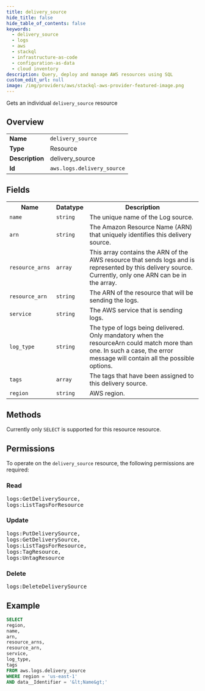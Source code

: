 ```yaml
---
title: delivery_source
hide_title: false
hide_table_of_contents: false
keywords:
  - delivery_source
  - logs
  - aws
  - stackql
  - infrastructure-as-code
  - configuration-as-data
  - cloud inventory
description: Query, deploy and manage AWS resources using SQL
custom_edit_url: null
image: /img/providers/aws/stackql-aws-provider-featured-image.png
---
```

Gets an individual <code>delivery_source</code> resource

## Overview
<table><tbody>
<tr><td><b>Name</b></td><td><code>delivery_source</code></td></tr>
<tr><td><b>Type</b></td><td>Resource</td></tr>
<tr><td><b>Description</b></td><td>delivery_source</td></tr>
<tr><td><b>Id</b></td><td><code>aws.logs.delivery_source</code></td></tr>
</tbody></table>

## Fields
<table><tbody>
<tr><th>Name</th><th>Datatype</th><th>Description</th></tr>
<tr><td><code>name</code></td><td><code>string</code></td><td>The unique name of the Log source.</td></tr>
<tr><td><code>arn</code></td><td><code>string</code></td><td>The Amazon Resource Name (ARN) that uniquely identifies this delivery source.</td></tr>
<tr><td><code>resource_arns</code></td><td><code>array</code></td><td>This array contains the ARN of the AWS resource that sends logs and is represented by this delivery source. Currently, only one ARN can be in the array.</td></tr>
<tr><td><code>resource_arn</code></td><td><code>string</code></td><td>The ARN of the resource that will be sending the logs.</td></tr>
<tr><td><code>service</code></td><td><code>string</code></td><td>The AWS service that is sending logs.</td></tr>
<tr><td><code>log_type</code></td><td><code>string</code></td><td>The type of logs being delivered. Only mandatory when the resourceArn could match more than one. In such a case, the error message will contain all the possible options.</td></tr>
<tr><td><code>tags</code></td><td><code>array</code></td><td>The tags that have been assigned to this delivery source.</td></tr>
<tr><td><code>region</code></td><td><code>string</code></td><td>AWS region.</td></tr>

</tbody></table>

## Methods
Currently only <code>SELECT</code> is supported for this resource resource.

## Permissions

To operate on the <code>delivery_source</code> resource, the following permissions are required:

### Read
<pre>
logs:GetDeliverySource,
logs:ListTagsForResource</pre>

### Update
<pre>
logs:PutDeliverySource,
logs:GetDeliverySource,
logs:ListTagsForResource,
logs:TagResource,
logs:UntagResource</pre>

### Delete
<pre>
logs:DeleteDeliverySource</pre>


## Example
```sql
SELECT
region,
name,
arn,
resource_arns,
resource_arn,
service,
log_type,
tags
FROM aws.logs.delivery_source
WHERE region = 'us-east-1'
AND data__Identifier = '&lt;Name&gt;'
```

